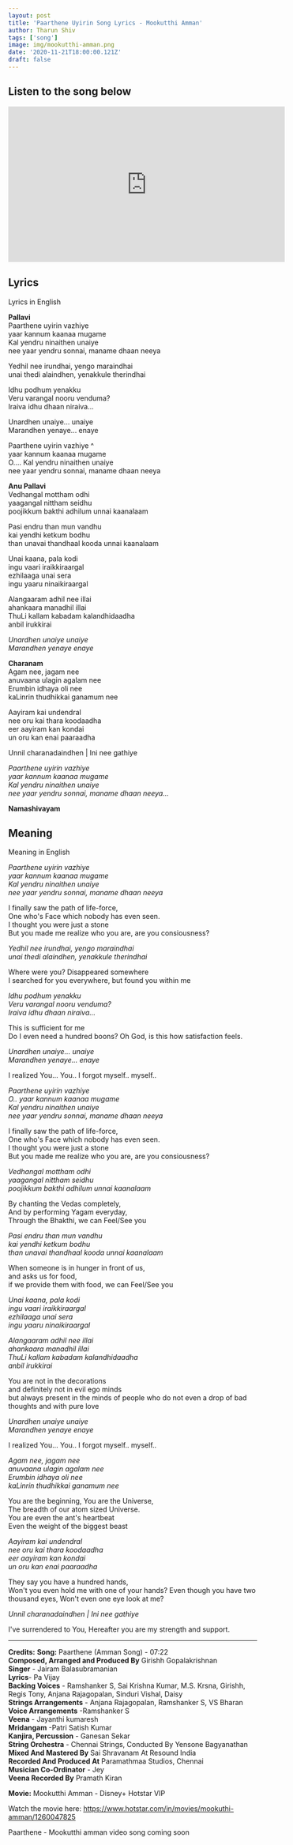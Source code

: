 ```yaml
---
layout: post
title: 'Paarthene Uyirin Song Lyrics - Mookutthi Amman'
author: Tharun Shiv
tags: ['song']
image: img/mookutthi-amman.png
date: '2020-11-21T18:00:00.121Z'
draft: false
---
```


## Listen to the song below

<iframe width="560" height="315" src="https://www.youtube-nocookie.com/embed/j0m1mcn7Iro?start=442" frameborder="0" allow="accelerometer; autoplay; clipboard-write; encrypted-media; gyroscope; picture-in-picture" allowfullscreen></iframe>

## Lyrics<br/>

<tiny>Lyrics in English</tiny>

**Pallavi**<br/>
Paarthene uyirin vazhiye<br/>
yaar kannum kaanaa mugame<br/>
Kal yendru ninaithen unaiye<br/>
nee yaar yendru sonnai, maname dhaan neeya<br/>

Yedhil nee irundhai, yengo maraindhai<br/>
unai thedi alaindhen, yenakkule therindhai

Idhu podhum yenakku<br/>
Veru varangal nooru venduma?<br/>
Iraiva idhu dhaan niraiva...

Unardhen unaiye... unaiye<br/>
Marandhen yenaye... enaye<br/>

Paarthene uyirin vazhiye ^<br/>
yaar kannum kaanaa mugame<br/>
O.... Kal yendru ninaithen unaiye<br/>
nee yaar yendru sonnai, maname dhaan neeya<br/>

**Anu Pallavi**<br/>
Vedhangal mottham odhi<br/>
yaagangal nittham seidhu<br/>
poojikkum bakthi adhilum unnai kaanalaam<br/>

Pasi endru than mun vandhu<br/>
kai yendhi ketkum bodhu<br/>
than unavai thandhaal kooda unnai kaanalaam<br/>

Unai kaana, pala kodi<br/>
ingu vaari iraikkiraargal<br/>
ezhilaaga unai sera<br/>
ingu yaaru ninaikiraargal<br/>

Alangaaram adhil nee illai<br/>
ahankaara manadhil illai<br/>
ThuLi kallam kabadam kalandhidaadha<br/>
anbil irukkirai<br/>

_Unardhen unaiye unaiye_<br/>
_Marandhen yenaye enaye_

**Charanam**<br/>
Agam nee, jagam nee<br/>
anuvaana ulagin agalam nee<br/>
Erumbin idhaya oli nee<br/>
kaLinrin thudhikkai ganamum nee<br/>

Aayiram kai undendral<br/>
nee oru kai thara koodaadha<br/>
eer aayiram kan kondai<br/>
un oru kan enai paaraadha<br/>

Unnil charanadaindhen | Ini nee gathiye

_Paarthene uyirin vazhiye_<br/>
_yaar kannum kaanaa mugame_<br/>
_Kal yendru ninaithen unaiye_<br/>
_nee yaar yendru sonnai, maname dhaan neeya..._<br/>

**Namashivayam**

## Meaning

<tiny>Meaning in English</tiny>

_Paarthene uyirin vazhiye_<br/>
_yaar kannum kaanaa mugame_<br/>
_Kal yendru ninaithen unaiye_<br/>
_nee yaar yendru sonnai, maname dhaan neeya_<br/>

I finally saw the path of life-force,<br/>
One who's Face which nobody has even seen.<br/>
I thought you were just a stone<br/>
But you made me realize who you are, are you consiousness?<br/>

_Yedhil nee irundhai, yengo maraindhai_<br/>
_unai thedi alaindhen, yenakkule therindhai_

Where were you? Disappeared somewhere<br/>
I searched for you everywhere, but found you within me

_Idhu podhum yenakku_<br/>
_Veru varangal nooru venduma?_<br/>
_Iraiva idhu dhaan niraiva..._

This is sufficient for me<br/>
Do I even need a hundred boons?
Oh God, is this how satisfaction feels.

_Unardhen unaiye... unaiye_<br/>
_Marandhen yenaye... enaye_<br/>

I realized You... You..
I forgot myself.. myself..

_Paarthene uyirin vazhiye_<br/>
_O.. yaar kannum kaanaa mugame_<br/>
_Kal yendru ninaithen unaiye_<br/>
_nee yaar yendru sonnai, maname dhaan neeya_<br/>

I finally saw the path of life-force,<br/>
One who's Face which nobody has even seen.<br/>
I thought you were just a stone<br/>
But you made me realize who you are, are you consiousness?<br/>

_Vedhangal mottham odhi_<br/>
_yaagangal nittham seidhu_<br/>
_poojikkum bakthi adhilum unnai kaanalaam_<br/>

By chanting the Vedas completely,<br/>
And by performing Yagam everyday,<br/>
Through the Bhakthi, we can Feel/See you<br/>

_Pasi endru than mun vandhu_<br/>
_kai yendhi ketkum bodhu_<br/>
_than unavai thandhaal kooda unnai kaanalaam_<br/>

When someone is in hunger in front of us,<br/>
and asks us for food,<br/>
if we provide them with food, we can Feel/See you<br/>

_Unai kaana, pala kodi_<br/>
_ingu vaari iraikkiraargal_<br/>
_ezhilaaga unai sera_<br/>
_ingu yaaru ninaikiraargal_<br/>

_Alangaaram adhil nee illai_<br/>
_ahankaara manadhil illai_<br/>
_ThuLi kallam kabadam kalandhidaadha_<br/>
_anbil irukkirai_<br/>

You are not in the decorations<br/>
and definitely not in evil ego minds<br/>
but always present in the minds of people who do not even a drop of bad thoughts and with pure love<br>

_Unardhen unaiye unaiye_<br/>
_Marandhen yenaye enaye_

I realized You... You..
I forgot myself.. myself..

_Agam nee, jagam nee_<br/>
_anuvaana ulagin agalam nee_<br/>
_Erumbin idhaya oli nee_<br/>
_kaLinrin thudhikkai ganamum nee_<br/>

You are the beginning, You are the Universe,<br/>
The breadth of our atom sized Universe.<br/>
You are even the ant's heartbeat<br/>
Even the weight of the biggest beast<br/>

_Aayiram kai undendral_<br/>
_nee oru kai thara koodaadha_<br/>
_eer aayiram kan kondai_<br/>
_un oru kan enai paaraadha_<br/>

They say you have a hundred hands, <br/>
Won't you even hold me with one of your hands?
Even though you have two thousand eyes,
Won't even one eye look at me?

_Unnil charanadaindhen | Ini nee gathiye_

I've surrendered to You,
Hereafter you are my strength and support.

---

**Credits:**
**Song:** Paarthene (Amman Song) - 07:22<br/>
**Composed, Arranged and Produced By** Girishh Gopalakrishnan<br/>
**Singer** - Jairam Balasubramanian<br/>
**Lyrics**- Pa Vijay<br/>
**Backing Voices** - Ramshanker S, Sai Krishna Kumar, M.S. Krsna, Girishh, Regis Tony, Anjana Rajagopalan, Sinduri Vishal, Daisy<br/>
**Strings Arrangements** - Anjana Rajagopalan, Ramshanker S, VS Bharan<br/>
**Voice Arrangements** -Ramshanker S<br/>
**Veena** - Jayanthi kumaresh<br/>
**Mridangam** -Patri Satish Kumar<br/>
**Kanjira, Percussion** - Ganesan Sekar<br/>
**String Orchestra** - Chennai Strings, Conducted By Yensone Bagyanathan<br/>
**Mixed And Mastered By** Sai Shravanam At Resound India<br/>
**Recorded And Produced At** Paramathmaa Studios, Chennai<br/>
**Musician Co-Ordinator** - Jey<br/>
**Veena Recorded By** Pramath Kiran<br/>

**Movie:** Mookutthi Amman - Disney+ Hotstar VIP

Watch the movie here: https://www.hotstar.com/in/movies/mookuthi-amman/1260047825

Paarthene - Mookutthi amman video song coming soon
